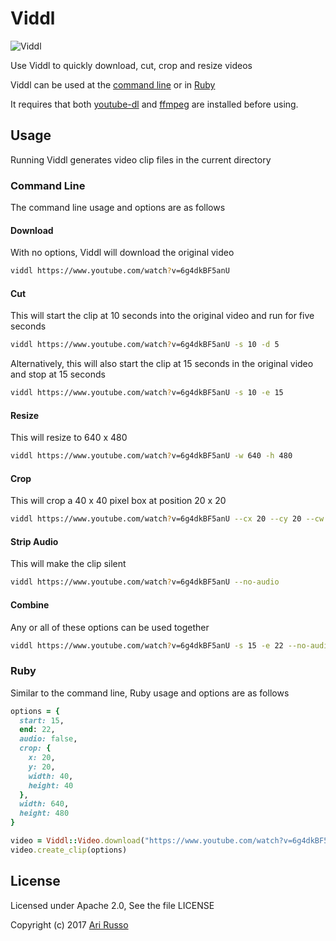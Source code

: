 # Viddl

![Viddl](http://i.imgur.com/OuHviqv.png "Viddl")

Use Viddl to quickly download, cut, crop and resize videos

Viddl can be used at the [command line](#command-line) or in [Ruby](#ruby)

It requires that both [youtube-dl](https://github.com/rg3/youtube-dl) and [ffmpeg](https://ffmpeg.org) are installed before using.

## Usage

Running Viddl generates video clip files in the current directory

### Command Line

The command line usage and options are as follows

#### Download

With no options, Viddl will download the original video

```sh
viddl https://www.youtube.com/watch?v=6g4dkBF5anU
```

#### Cut

This will start the clip at 10 seconds into the original video and run for five seconds

```sh
viddl https://www.youtube.com/watch?v=6g4dkBF5anU -s 10 -d 5
```

Alternatively, this will also start the clip at 15 seconds in the original video and stop at 15 seconds

```sh
viddl https://www.youtube.com/watch?v=6g4dkBF5anU -s 10 -e 15
```

#### Resize

This will resize to 640 x 480

```sh
viddl https://www.youtube.com/watch?v=6g4dkBF5anU -w 640 -h 480
```

#### Crop

This will crop a 40 x 40 pixel box at position 20 x 20

```sh
viddl https://www.youtube.com/watch?v=6g4dkBF5anU --cx 20 --cy 20 --cw 40 --ch 40
```

#### Strip Audio

This will make the clip silent

```sh
viddl https://www.youtube.com/watch?v=6g4dkBF5anU --no-audio
```

#### Combine

Any or all of these options can be used together

```sh
viddl https://www.youtube.com/watch?v=6g4dkBF5anU -s 15 -e 22 --no-audio --cx 20 --cy 20 --cw 40 --ch 40 -w 640 -h 480
```

### Ruby

Similar to the command line, Ruby usage and options are as follows

```ruby
options = {
  start: 15,
  end: 22,
  audio: false,
  crop: {
    x: 20,
    y: 20,
    width: 40,
    height: 40
  },
  width: 640,
  height: 480
}

video = Viddl::Video.download("https://www.youtube.com/watch?v=6g4dkBF5anU")
video.create_clip(options)
```

## License

Licensed under Apache 2.0, See the file LICENSE

Copyright (c) 2017 [Ari Russo](http://arirusso.com)
